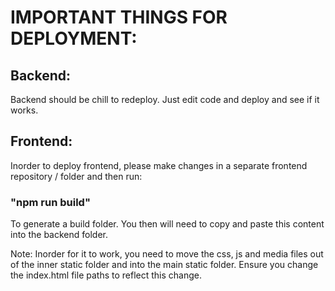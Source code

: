 # IMPORTANT THINGS FOR DEPLOYMENT:

## Backend:

Backend should be chill to redeploy. Just edit code and deploy and see if it works. 

## Frontend:

Inorder to deploy frontend, please make changes in a separate frontend repository / folder and then run:

### "npm run build"

To generate a build folder. You then will need to copy and paste this content into the backend folder. 

Note: Inorder for it to work, you need to move the css, js and media files out of the inner static folder and into the main static folder. Ensure you change the index.html file paths to reflect this change. 
